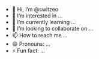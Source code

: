 - 👋 Hi, I’m @switzeo
- 👀 I’m interested in ...
- 🌱 I’m currently learning ...
- 💞️ I’m looking to collaborate on ...
- 📫 How to reach me ...
- 😄 Pronouns: ...
- ⚡ Fun fact: ...

<!---
switzeo/switzeo is a ✨ special ✨ repository because its `README.md` (this file) appears on your GitHub profile.
You can click the Preview link to take a look at your changes.
--->
